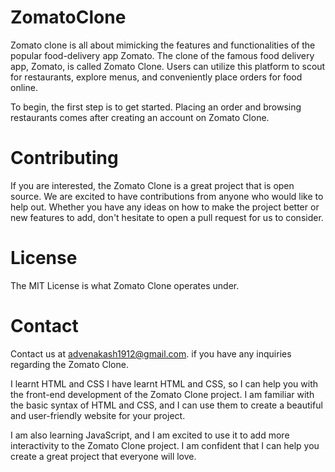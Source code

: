 # ZomatoClone
Zomato clone is all about mimicking the features and functionalities of the popular food-delivery app Zomato.
The clone of the famous food delivery app, Zomato, is called Zomato Clone. Users can utilize this platform to scout for restaurants, explore menus, and conveniently place orders for food online.

To begin, the first step is to get started.
Placing an order and browsing restaurants comes after creating an account on Zomato Clone.

# Contributing
If you are interested, the Zomato Clone is a great project that is open source. We are excited to have contributions from anyone who would like to help out. Whether you have any ideas on how to make the project better or new features to add, don't hesitate to open a pull request for us to consider.

# License
The MIT License is what Zomato Clone operates under.

# Contact
Contact us at advenakash1912@gmail.com. if you have any inquiries regarding the Zomato Clone.

I learnt HTML and CSS
I have learnt HTML and CSS, so I can help you with the front-end development of the Zomato Clone project. I am familiar with the basic syntax of HTML and CSS, and I can use them to create a beautiful and user-friendly website for your project.

I am also learning JavaScript, and I am excited to use it to add more interactivity to the Zomato Clone project. I am confident that I can help you create a great project that everyone will love.
